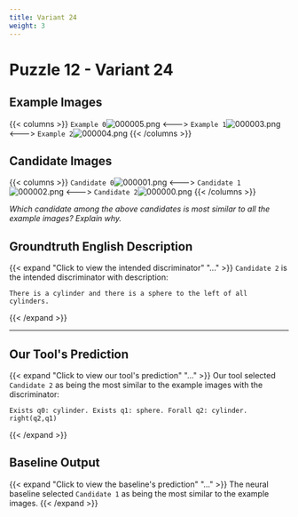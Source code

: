 ```yaml
---
title: Variant 24
weight: 3
---
```


# Puzzle 12 - Variant 24

## Example Images
{{< columns >}}
`Example 0`![000005.png](/clevr-variants/aphaeresis/fovariant-24/render/images/CLEVR_val_000005.png)
<--->
`Example 1`![000003.png](/clevr-variants/aphaeresis/fovariant-24/render/images/CLEVR_val_000003.png)
<--->
`Example 2`![000004.png](/clevr-variants/aphaeresis/fovariant-24/render/images/CLEVR_val_000004.png)
{{< /columns >}}

## Candidate Images
{{< columns >}}
`Candidate 0`![000001.png](/clevr-variants/aphaeresis/fovariant-24/render/images/CLEVR_val_000001.png)
<--->
`Candidate 1`![000002.png](/clevr-variants/aphaeresis/fovariant-24/render/images/CLEVR_val_000002.png)
<--->
`Candidate 2`![000000.png](/clevr-variants/aphaeresis/fovariant-24/render/images/CLEVR_val_000000.png)
{{< /columns >}}

*Which candidate among the above candidates is most similar to all the example images? Explain why.*

## Groundtruth English Description

{{< expand "Click to view the intended discriminator" "..." >}}
`Candidate 2` is the intended discriminator with description:
```plaintext 
There is a cylinder and there is a sphere to the left of all cylinders.
```
{{< /expand >}}

---



## Our Tool's Prediction

{{< expand "Click to view our tool's prediction" "..." >}}
Our tool selected `Candidate 2` as being the most similar to the example images with the discriminator:
```plaintext
Exists q0: cylinder. Exists q1: sphere. Forall q2: cylinder. right(q2,q1)
```
{{< /expand >}}



## Baseline Output

{{< expand "Click to view the baseline's prediction" "..." >}}
The neural baseline selected `Candidate 1` as being the most similar to the example images.
{{< /expand >}}

